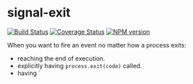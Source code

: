 # signal-exit

[![Build Status](https://travis-ci.org/bcoe/signal-exit.png)](https://travis-ci.org/bcoe/signal-exit)
[![Coverage Status](https://coveralls.io/repos/bcoe/signal-exit/badge.svg?branch=)](https://coveralls.io/r/bcoe/signal-exit?branch=)
[![NPM version](https://img.shields.io/npm/v/signal-exit.svg)](https://www.npmjs.com/package/signal-exit)

When you want to fire an event no matter how a process exits:

* reaching the end of execution.
* explicitly having `process.exit(code)` called.
* having `